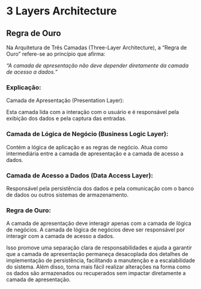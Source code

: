 # 3 Layers Architecture

## Regra de Ouro



Na Arquitetura de Três Camadas (Three-Layer Architecture), a “Regra de Ouro” refere-se ao princípio que afirma:

*“A camada de apresentação não deve depender diretamente da camada de acesso a dados.”*

### **Explicação:**
Camada de Apresentação (Presentation Layer):

Esta camada lida com a interação com o usuário e é responsável pela exibição dos dados e pela captura das entradas.

### **Camada de Lógica de Negócio (Business Logic Layer):**

Contém a lógica de aplicação e as regras de negócio. Atua como intermediária entre a camada de apresentação e a camada de acesso a dados.

### **Camada de Acesso a Dados (Data Access Layer):**

Responsável pela persistência dos dados e pela comunicação com o banco de dados ou outros sistemas de armazenamento.

### **Regra de Ouro:**
A camada de apresentação deve interagir apenas com a camada de lógica de negócios.
A camada de lógica de negócios deve ser responsável por interagir com a camada de acesso a dados.

Isso promove uma separação clara de responsabilidades e ajuda a garantir que a camada de apresentação permaneça desacoplada dos detalhes de implementação de persistência, facilitando a manutenção e a escalabilidade do sistema. Além disso, torna mais fácil realizar alterações na forma como os dados são armazenados ou recuperados sem impactar diretamente a camada de apresentação.


